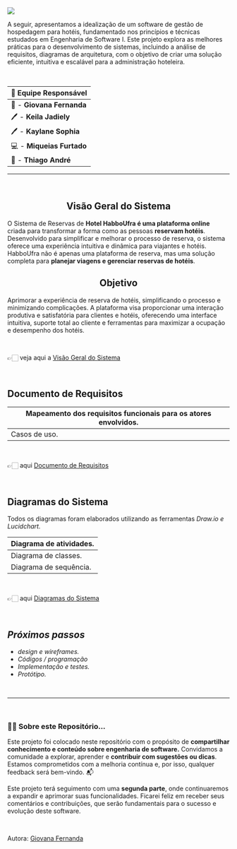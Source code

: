 <img src="https://github.com/Vannella/ES1-HospedagemHotel/blob/d4672a607207c9e8dda79f799883052ab1a05c8c/_banner%20github.png">


 A seguir, apresentamos a idealização de um software de gestão de hospedagem para hotéis, fundamentado nos princípios e técnicas estudados em Engenharia de Software I. Este projeto explora as melhores práticas para o desenvolvimento de sistemas, incluindo a análise de requisitos, diagramas de arquitetura, com o objetivo de criar uma solução eficiente, intuitiva e escalável para a administração hoteleira.
 
 <br>

<div align="center">

|   **📝 Equipe Responsável**   |
|-------------------------------|
| 🎨 - **Giovana Fernanda**     |
| 🖊  - **Keila Jadiely**        |
| 🖊  - **Kaylane Sophia**       |
| 💻  - **Miqueias Furtado**     |
| 🎨 - **Thiago André**         |

</div>

  
---
<br>
<div align="center">
  <h2>Visão Geral do Sistema</h2>
</div>


O Sistema de Reservas de **Hotel HabboUfra é uma plataforma online** criada para transformar a forma como as pessoas **reservam hotéis**. Desenvolvido para simplificar e melhorar o processo de reserva, o sistema oferece uma experiência intuitiva e dinâmica para viajantes e hotéis. HabboUfra não é apenas uma plataforma de reserva, mas uma solução completa para **planejar viagens e gerenciar reservas de hotéis**.

<div align="center">
  <h2>Objetivo</h2>
</div>

Aprimorar a experiência de reserva de hotéis, simplificando o processo e minimizando complicações. A plataforma visa proporcionar uma interação produtiva e satisfatória para clientes e hotéis, oferecendo uma interface intuitiva, suporte total ao cliente e ferramentas para maximizar a ocupação e desempenho dos hotéis.

<br>

👉🏻 veja aqui a [Visão Geral do Sistema](https://drive.google.com/file/d/19OPIhknGs_YFVG75ebdw2-baJWTS_qoQ/view?usp=sharing)

</br>


<h2>Documento de Requisitos</h2>


| Mapeamento dos requisitos funcionais para os atores envolvidos. |
|-----------------------------------------------------------------|
| Casos de uso.                                                   |

<br>

👉🏻 aqui [Documento de Requisitos](https://drive.google.com/file/d/19PToOn0HTg1EZSQxvfxrinCzdcHsgdo-/view?usp=sharing)

</br>


<h2>Diagramas do Sistema</h2>

Todos os diagramas foram elaborados utilizando as ferramentas *Draw.io e Lucidchart.*

|  Diagrama de atividades.  |
|---------------------------|
|  Diagrama de classes.     |
|  Diagrama de sequência.   |
  
<br>

👉🏻 aqui [Diagramas do Sistema](https://drive.google.com/file/d/19V53QaK-Y-TvZwXU5QBlP7q2pn14H0YT/view?usp=sharing)

</br>


## *Próximos passos* 
* *design e wireframes.*
* *Códigos / programação*
* *Implementação e testes.*
* *Protótipo.*
<br>

---

<br>

### 👍🏻 Sobre este Repositório...

Este projeto foi colocado neste repositório com o propósito de **compartilhar conhecimento e conteúdo sobre engenharia de software.** Convidamos a comunidade a explorar, aprender e **contribuir com sugestões ou dicas**. Estamos comprometidos com a melhoria contínua e, por isso, qualquer feedback será bem-vindo. 📬

Este projeto terá seguimento com uma **segunda parte**, onde continuaremos a expandir e aprimorar suas funcionalidades. Ficarei feliz em receber seus comentários e contribuições, que serão fundamentais para o sucesso e evolução deste software.

<br>

Autora: [Giovana Fernanda](https://github.com/Vannella)
